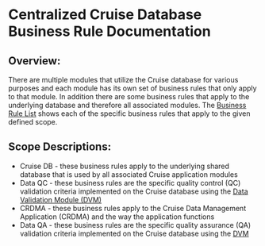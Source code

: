 # Centralized Cruise Database Business Rule Documentation

## Overview:
There are multiple modules that utilize the Cruise database for various purposes and each module has its own set of business rules that only apply to that module. In addition there are some business rules that apply to the underlying database and therefore all associated modules. The [Business Rule List](./Centralized%20Cruise%20Database%20-%20Business%20Rule%20List.xlsx) shows each of the specific business rules that apply to the given defined scope.

## Scope Descriptions:
-   Cruise DB - these business rules apply to the underlying shared database that is used by all associated Cruise application modules
-   Data QC - these business rules are the specific quality control (QC) validation criteria implemented on the Cruise database using the [Data Validation Module (DVM)](https://gitlab.pifsc.gov/centralized-data-tools/data-validation-module)
-   CRDMA - these business rules apply to the Cruise Data Management Application (CRDMA) and the way the application functions
-   Data QA - these business rules are the specific quality assurance (QA) validation criteria implemented on the Cruise database using the [DVM](https://gitlab.pifsc.gov/centralized-data-tools/data-validation-module)
